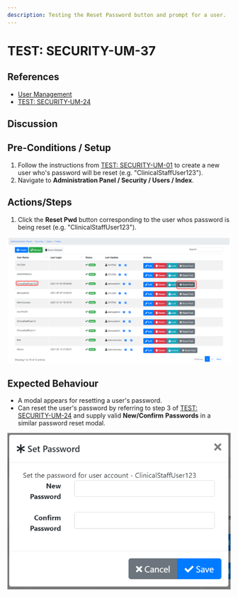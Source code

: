 ```yaml
---
description: Testing the Reset Password button and prompt for a user.
---
```


# TEST: SECURITY-UM-37

## References

* [User Management](../../../../../operations/security-administration/user-management.md)
* [TEST: SECURITY-UM-24](test-security-um-24.md)

## Discussion

## Pre-Conditions / Setup

1. Follow the instructions from [TEST: SECURITY-UM-01](test-security-um-01.md) to create a new user who's password will be reset \(e.g. "ClinicalStaffUser123"\).
2. Navigate to **Administration Panel / Security / Users / Index**. 

## Actions/Steps

1. Click the **Reset Pwd** button corresponding to the user whos password is being reset \(e.g. "ClinicalStaffUser123"\).

![](../../../../../../.gitbook/assets/image%20%28310%29.png)

## Expected Behaviour

* A modal appears for resetting a user's password. 
* Can reset the user's password by referring to step 3 of [TEST: SECURITY-UM-24](test-security-um-24.md) and supply valid **New/Confirm** **Passwords** in a similar password reset modal.

![](../../../../../../.gitbook/assets/image%20%28290%29.png)


